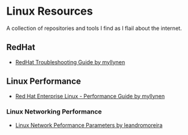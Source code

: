 # Linux Resources
A collection of repositories and tools I find as I flail about the internet. 

## RedHat 
* [RedHat Troubleshooting Guide by myllynen](https://github.com/myllynen/rhel-troubleshooting-guide)

## Linux Performance
*  [Red Hat Enterprise Linux - Performance Guide by myllynen](https://github.com/myllynen/rhel-performance-guide)

### Linux Networking Performance
* [Linux Network Peformance Parameters by leandromoreira](https://github.com/leandromoreira/linux-network-performance-parameters)
